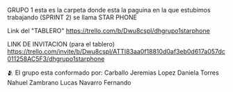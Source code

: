 GRUPO 1
esta es la carpeta donde esta la paguina en la que estubimos trabajando (SPRINT 2)
se llama STAR PHONE

Link del "TABLERO"
https://trello.com/b/Dwu8cspl/dhgrupo1starphone

LINK DE INVITACION (para el tablero)
https://trello.com/invite/b/Dwu8cspl/ATTI83aa0f18810d0af3eb0d617a057dc011258AC5F3/dhgrupo1starphone

🫂 El grupo esta conformado por:
Carballo Jeremias
Lopez Daniela
Torres Nahuel
Zambrano Lucas
Navarro Fernando

